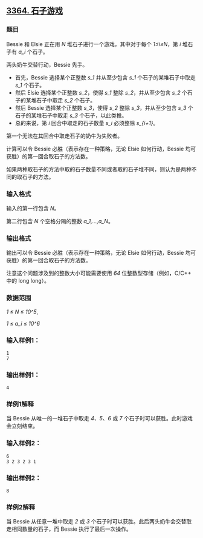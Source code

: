 ## [3364. 石子游戏](https://www.acwing.com/problem/content/3367/)

### 题目

Bessie 和 Elsie 正在用 *N* 堆石子进行一个游戏，其中对于每个 *1≤i≤N*，第 *i* 堆石子有 *a_i* 个石子。

两头奶牛交替行动，Bessie 先手。

- 首先，Bessie 选择某个正整数 *s_1* 并从至少包含 *s_1* 个石子的某堆石子中取走 *s_1* 个石子。
- 然后 Elsie 选择某个正整数 *s_2*，使得 *s_1* 整除 *s_2*，并从至少包含 *s_2* 个石子的某堆石子中取走 *s_2* 个石子。
- 然后 Bessie 选择某个正整数 *s_3*，使得 *s_2* 整除 *s_3*，并从至少包含 *s_3* 个石子的某堆石子中取走 *s_3* 个石子，以此类推。
- 总的来说，第 *i* 回合中取走的石子数量 *s_i* 必须整除 *s_{i+1}*。

第一个无法在其回合中取走石子的奶牛为失败者。

计算可以令 Bessie 必胜（表示存在一种策略，无论 Elsie 如何行动，Bessie 均可获胜）的第一回合取石子的方法数。

如果两种取石子的方法中取的石子数量不同或者取的石子堆不同，则认为是两种不同的取石子的方法。

### 输入格式

输入的第一行包含 *N*。

第二行包含 *N* 个空格分隔的整数 *a_1,…,a_N*。

### 输出格式

输出可以令 Bessie 必胜（表示存在一种策略，无论 Elsie 如何行动，Bessie 均可获胜）的第一回合取石子的方法数。

注意这个问题涉及到的整数大小可能需要使用 *64* 位整数型存储（例如，C/C++ 中的 long long）。

### 数据范围

*1 ≤ N ≤ 10^5*,

*1 ≤ a_i ≤ 10^6*

### 输入样例1：

```
1
7
```

### 输出样例1：

```
4
```

### 样例1解释

当 Bessie 从唯一的一堆石子中取走 *4、5、6* 或 *7* 个石子时可以获胜。此时游戏会立刻结束。

### 输入样例2：

```
6
3 2 3 2 3 1
```

### 输出样例2：

```
8
```

### 样例2解释

当 Bessie 从任意一堆中取走 *2* 或 *3* 个石子时可以获胜。此后两头奶牛会交替取走相同数量的石子，而 Bessie 执行了最后一次操作。

